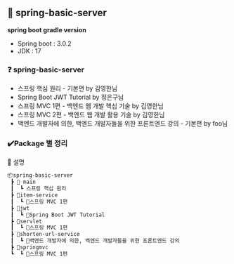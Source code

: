 ## 📃 spring-basic-server
**spring boot gradle version**  
- Spring boot : 3.0.2  
- JDK         : 17

### ❓ spring-basic-server
- 스프링 핵심 원리 - 기본편 by 김영한님
- Spring Boot JWT Tutorial by 정은구님
- 스프링 MVC 1편 - 백엔드 웹 개발 핵심 기술 by 김영한님
- 스프링 MVC 2편 - 백엔드 웹 개발 활용 기술 by 김영한님
- 백엔드 개발자에 의한, 백엔드 개발자들을 위한 프론트엔드 강의 - 기본편 by foo님

### ✔️Package 별 정리
📌 설명
```bash
📦spring-basic-server
 ┣ 📂 main
 ┃  ┗ 스프링 핵심 원리
 ┣ 📂item-service
 ┃  ┗ 📜스프링 MVC 1편
 ┣ 📂jwt
 ┃  ┗ 📜Spring Boot JWT Tutorial
 ┣ 📂servlet
 ┃  ┗ 📜스프링 MVC 1편
 ┣ 📂shorten-url-service
 ┃  ┗ 📜백엔드 개발자에 의한, 백엔드 개발자들을 위한 프론트엔드 강의
 ┣ 📂springmvc
 ┗  ┗ 📜스프링 MVC 1편
```